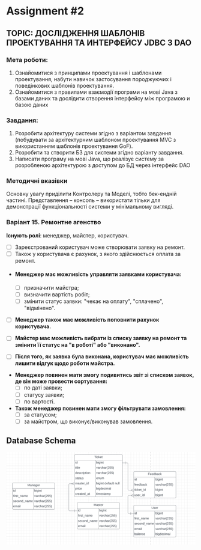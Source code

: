 # Assignment #2

## TOPIC: ДОСЛІДЖЕННЯ ШАБЛОНІВ ПРОЕКТУВАННЯ ТА ИНТЕРФЕЙСУ JDBC З DAO

### Мета роботи:
1) Ознайомитися з принципами проектування і шаблонами проектування, набути
   навичок застосування породжуючих і поведінкових шаблонів проектування.
2) Ознайомитися з правилами взаємодії програми на мові Java з базами даних та
   дослідити створення інтерфейсу між програмою и базою даних

### Завдання:
1) Розробити архітектуру системи згідно з варіантом завдання (побудувати за
   архітектурним шаблоном проектування MVC з використанням шаблонів проектування GoF).
2) Розробити та створити БЗ для системи згідно варіанту завдання.
3) Написати програму на мові Java, що реалізує систему за розробленою архітектурою з
   доступом до БД через інтерфейс DAO

### Методичні вказівки

Основну увагу приділити Контролеру та Моделі, тобто бек-ендній частині.
Представлення – консоль – використати тільки для демонстрації функціональності системи у
мінімальному вигляді.


### Варіант 15. Ремонтне агенство
**Існують ролі**: менеджер, майстер, користувач. 

- [ ] Зареєстрований користувач може створювати заявку на ремонт. 
- [ ] Також у користувача є рахунок, з якого здійснюється оплата за ремонт.

- #### Менеджер має можливість управляти заявками користувача:
  - [ ] призначити майстра;
  - [ ] визначити вартість робіт;
  - [ ] змінити статус заявки: "чекає на оплату", "сплачено", "відмінено".

- [ ] **Менеджер також має можливість поповнити рахунок користувача.**

- [ ] **Майстер має можливість вибрати із списку заявку на ремонт та змінити її статус на "в роботі" або "виконано".** 

- [ ] **Після того, як заявка була виконана, користувач має можливість лишити відгук щодо роботи майстра.**

- **Менеджер повинен мати змогу подивитись звіт зі списком заявок, де він може провести сортування:**
  - [ ] по даті заявки;
  - [ ] статусу заявки;
  - [ ] по вартості.

- **Також менеджер повинен мати змогу фільтрувати замовлення:**
  - [ ] за статусом;
  - [ ] за майстром, що виконує/виконував замовлення.

## Database Schema
![img](database_schema.png)